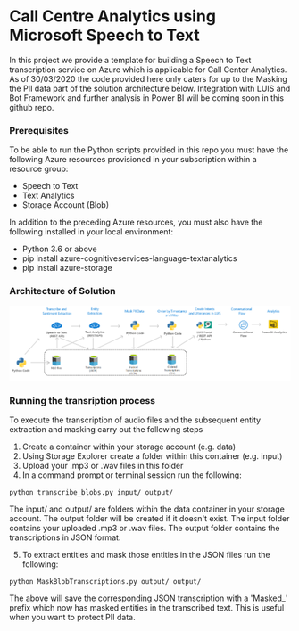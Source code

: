 # Call Centre Analytics using Microsoft Speech to Text

In this project we provide a template for building a Speech to Text transcription service on Azure which is applicable for Call Center Analytics. As of 30/03/2020 the code provided here only caters for up to the Masking the PII data part of the solution architecture below. Integration with LUIS and Bot Framework and further analysis in Power BI will be coming soon in this github repo.

### Prerequisites

To be able to run the Python scripts provided in this repo you must have the following Azure resources provisioned in your subscription within a resource group:
* Speech to Text 
* Text Analytics
* Storage Account (Blob)

In addition to the preceding Azure resources, you must also have the following installed in your local environment:
* Python 3.6 or above 
* pip install azure-cognitiveservices-language-textanalytics
* pip install azure-storage


### Architecture of Solution

![Call Centre Analytics](archprocess.png)

### Running the transription process

To execute the transcription of audio files and the subsequent entity extraction and masking carry out the following steps

1. Create a container within your storage account (e.g. data)
2. Using Storage Explorer create a folder within this container (e.g. input)
3. Upload your .mp3 or .wav files in this folder
4. In a command prompt or terminal session run the following:
```
python transcribe_blobs.py input/ output/
```
The input/ and output/ are folders within the data container in your storage account. The output folder will be created if it doesn't exist. The input folder contains your uploaded .mp3 or .wav files. The output folder contains the transcriptions in JSON format.

5. To extract entities and mask those entities in the JSON files run the following:
```
python MaskBlobTranscriptions.py output/ output/
```
The above will save the corresponding JSON transcription with a 'Masked_' prefix which now has masked entities in the transcribed text. This is useful when you want to protect PII data.
